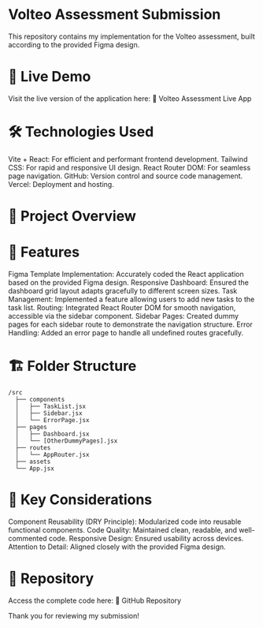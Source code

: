 # Volteo Assessment Submission
This repository contains my implementation for the Volteo assessment, built according to the provided Figma design.

# 🚀 Live Demo
Visit the live version of the application here:
🔗 Volteo Assessment Live App

# 🛠 Technologies Used
Vite + React: For efficient and performant frontend development.
Tailwind CSS: For rapid and responsive UI design.
React Router DOM: For seamless page navigation.
GitHub: Version control and source code management.
Vercel: Deployment and hosting.

# 📂 Project Overview

# 📌 Features
Figma Template Implementation: Accurately coded the React application based on the provided Figma design.
Responsive Dashboard: Ensured the dashboard grid layout adapts gracefully to different screen sizes.
Task Management: Implemented a feature allowing users to add new tasks to the task list.
Routing: Integrated React Router DOM for smooth navigation, accessible via the sidebar component.
Sidebar Pages: Created dummy pages for each sidebar route to demonstrate the navigation structure.
Error Handling: Added an error page to handle all undefined routes gracefully.

# 🏗 Folder Structure
```
/src
  ├── components
  │   ├── TaskList.jsx
  │   ├── Sidebar.jsx
  │   └── ErrorPage.jsx
  ├── pages
  │   ├── Dashboard.jsx
  │   └── [OtherDummyPages].jsx
  ├── routes
  │   └── AppRouter.jsx
  ├── assets
  └── App.jsx
```
# 🔄 Key Considerations
Component Reusability (DRY Principle): Modularized code into reusable functional components.
Code Quality: Maintained clean, readable, and well-commented code.
Responsive Design: Ensured usability across devices.
Attention to Detail: Aligned closely with the provided Figma design.
# 📌 Repository
Access the complete code here:
🔗 GitHub Repository

Thank you for reviewing my submission!

